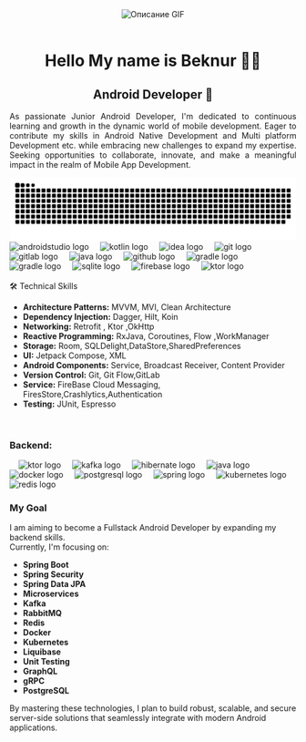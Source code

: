 <div align="center">
  <img src="https://media1.tenor.com/m/77s38NGqFE0AAAAd/gabimaru-hells-paradise.gif" alt="Описание GIF" >
  
 
</div>   
<br>  
  
<div align="center"> 
  <h1>Hello My name is Beknur 👨‍💻</h1> 
</div>
 
<div align="center">  
  <h2>Android Developer 📱</h2>
</div>

<div align="justify">
  <p>As passionate Junior Android Developer, I'm dedicated to continuous learning and growth in the dynamic world of mobile development. Eager to contribute my skills in Android Native Development and Multi platform Development etc. while embracing new challenges to expand my expertise. Seeking opportunities to collaborate, innovate, and make a meaningful impact in the realm of Mobile App Development.</p>
</div>

<picture> 
  <source
    media="(prefers-color-scheme: dark)"
    srcset="https://raw.githubusercontent.com/platane/snk/output/github-contribution-grid-snake-dark.svg"
  />
  <source
    media="(prefers-color-scheme: light)"
    srcset="https://raw.githubusercontent.com/platane/snk/output/github-contribution-grid-snake.svg"
  />
  <img
    alt="github contribution grid snake animation"
    src="https://raw.githubusercontent.com/platane/snk/output/github-contribution-grid-snake.svg"
  />
</picture>

<div align="left">
  <img src="https://cdn.jsdelivr.net/gh/devicons/devicon/icons/androidstudio/androidstudio-original.svg" height="40" alt="androidstudio logo"  />
  <img width="12" />
  <img src="https://skillicons.dev/icons?i=kotlin" height="40" alt="kotlin logo"  />
  <img width="12" />
  <img src="https://skillicons.dev/icons?i=idea" height="40" alt="idea logo"  />
  <img width="12" />
  <img src="https://skillicons.dev/icons?i=git" height="40" alt="git logo"  />
  <img width="12" />
  <img src="https://skillicons.dev/icons?i=gitlab" height="40" alt="gitlab logo"  />
  <img width="12" />
  <img src="https://skillicons.dev/icons?i=java" height="40" alt="java logo"  />
  <img width="12" />
  <img src="https://skillicons.dev/icons?i=github" height="40" alt="github logo"  />
  <img width="12" />
  <img src="https://skillicons.dev/icons?i=gradle" height="40" alt="gradle logo"  />
  <img width="12" />
  <img src="https://skillicons.dev/icons?i=figma" height="40" alt="gradle logo"  />
  <img width="12" />
  <img src="https://cdn.jsdelivr.net/gh/devicons/devicon/icons/sqlite/sqlite-original.svg" height="40" alt="sqlite logo"  />
  <img width="12" />
  <img src="https://skillicons.dev/icons?i=firebase" height="40" alt="firebase logo"  />
  <img width="12" />
  <img src="https://skillicons.dev/icons?i=ktor" height="40" alt="ktor logo"  />
</div>

<br>
<div >
🛠 Technical Skills

- **Architecture Patterns:** MVVM, MVI, Clean Architecture
- **Dependency Injection:** Dagger, Hilt, Koin
- **Networking:** Retrofit , Ktor ,OkHttp
- **Reactive Programming:** RxJava, Coroutines, Flow ,WorkManager
- **Storage:** Room, SQLDelight,DataStore,SharedPreferences
- **UI:** Jetpack Compose, XML
- **Android Components:** Service, Broadcast Receiver, Content Provider
- **Version Control:** Git, Git Flow,GitLab
- **Service:** FireBase Cloud Messaging, FiresStore,Crashlytics,Authentication
- **Testing:** JUnit, Espresso
  
</div>

<br>

<h3>Backend:</h3>
<div>

<div align="left">
  <img width="12" />
  <img src="https://skillicons.dev/icons?i=ktor" height="40" alt="ktor logo"  />
  <img width="12" />
  <img src="https://skillicons.dev/icons?i=kafka" height="40" alt="kafka logo"  />
  <img width="12" />
  <img src="https://skillicons.dev/icons?i=hibernate" height="40" alt="hibernate logo"  />
  <img width="12" />
  <img src="https://skillicons.dev/icons?i=java" height="40" alt="java logo"  />
  <img width="12" />
  <img src="https://skillicons.dev/icons?i=docker" height="40" alt="docker logo"  />
  <img width="12" />
  <img src="https://skillicons.dev/icons?i=postgresql" height="40" alt="postgresql logo"  />
  <img width="12" />
  <img src="https://skillicons.dev/icons?i=spring" height="40" alt="spring logo"  />
  <img width="12" />
  <img src="https://skillicons.dev/icons?i=kubernetes" height="40" alt="kubernetes logo"  />
  <img width="12" />
  <img src="https://skillicons.dev/icons?i=redis" height="40" alt="redis logo"  />
</div>

### My Goal

I am aiming to become a Fullstack Android Developer by expanding my backend skills.  
Currently, I'm focusing on:

- **Spring Boot**  
- **Spring Security**  
- **Spring Data JPA**  
- **Microservices**  
- **Kafka**  
- **RabbitMQ**  
- **Redis**  
- **Docker**  
- **Kubernetes**  
- **Liquibase**  
- **Unit Testing**  
- **GraphQL**  
- **gRPC**  
- **PostgreSQL**

By mastering these technologies, I plan to build robust, scalable, and secure server-side solutions that seamlessly integrate with modern Android applications.










